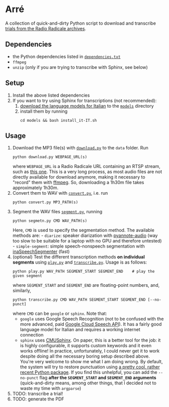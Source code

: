 # Arré
A collection of quick-and-dirty Python script to download and transcribe [trials from the Radio Radicale archives](https://www.radioradicale.it/processi).

## Dependencies
- the Python dependencies listed in [`dependencies.txt`](dependencies.txt)
- `ffmpeg`
- `unzip` (only if you are trying to transcribe with Sphinx, see below)

## Setup
1. Install the above listed dependencies
2. If you want to try using Sphinx for transcriptions (not recommended):
   1. [download the language models for Italian](https://drive.google.com/file/d/0Bw_EqP-hnaFNSXUtMm8tRkdUejg/view?resourcekey=0-9IOo0qEMHOAR3z6rzIqgBg) to the [`models`](models/) directory
   2. install them by running
        ```
        cd models && bash install_it-IT.sh 
        ```

## Usage
1. Download the MP3 file(s) with [`download.py`](download.py) to the `data` folder. Run
    ```
    python download.py WEBPAGE_URL(s)
    ```
   where `WEBPAGE_URL` is a Radio Radicale URL containing an RTSP stream, such as [this one](https://www.radioradicale.it/scheda/17807/maxiprocesso-a-cosa-nostra).
   This is a very long process, as most audio files are not directly available for download anymore, making it necessary to "record" them with [ffmpeg](https://pypi.org/project/python-ffmpeg/). So, downloading a 1h30m file takes approximately 1h30m.
2. Convert them to WAV with [`convert.py`](convert.py), i.e. run
    ```
    python convert.py MP3_PATH(s)
    ```
3. Segment the WAV files [`segment.py`](segment.py), running
    ```
    python segmetn.py CMD WAV_PATH(s)
    ```
    Here, `CMD` is used to specify the segmentation method. The available methods are:
       - `diarize`: speaker diarization with [pyannote-audio](https://github.com/pyannote/pyannote-audio) (way too slow to be suitable for a laptop with no GPU and therefore untested)
       -  `simple-segment`: simple speech-nonspeech segmentation with [inaSpeechSegmenter](https://github.com/ina-foss/inaSpeechSegmenter) (fast)
4. (optional) Test the different transcription methods __on individual segments__ using [`play.py`](play.py) and [`transcribe.py`](transcribe.py). Usage is as follows:
   ```
   python play.py WAV_PATH SEGMENT_START SEGMENT_END    # play the given segment
   ```
   where `SEGMENT_START` and `SEGMENT_END` are floating-point numbers, and, similarly,
   ```
   python transcribe.py CMD WAV_PATH SEGMENT_START SEGMENT_END [--no-punct]
   ```
   where `CMD` can be `google` or `sphinx`. Note that:
   - `google` uses Google Speech Recognition (not to be confused with the more advanced, paid [Google Cloud Speech API](https://cloud.google.com/speech/)). It has a fairly good language model for Italian and requires a working internet connection
   - `sphinx` uses [CMUSphinx](https://cmusphinx.github.io/wiki/). On paper, this is a better tool for the job: it is highly configurable, it supports custom keywords and it even works offline! In practice, unfortunately, I could never get it to work despite doing all the necessary boring setup described above. You're very welcome to show me what I am doing wrong.
   By default, the system will try to restore punctuation using [a pretty cool, rather recent Python package](https://github.com/oliverguhr/fullstop-deep-punctuation-prediction). If you find this unhelpful, you can add the `--no-punct` flag __after the `SEGMENT_START` and `SEGMENT_END` arguments__ (quick-and-dirty means, among other things, that I decided not to waste my time with `argparse`)
5. TODO: transcribe a trial!
6. TODO: generate the PDF